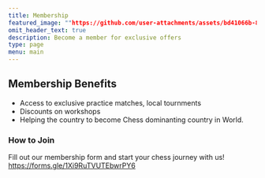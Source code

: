 ```yaml
---
title: Membership
featured_image: ""https://github.com/user-attachments/assets/bd41066b-853a-4f2b-aac8-ba92883957fa""
omit_header_text: true
description: Become a member for exclusive offers
type: page
menu: main
---
```


## Membership Benefits

-   Access to exclusive practice matches, local tournments
-   Discounts on workshops
-   Helping the country to become Chess dominanting country in World.

### How to Join

Fill out our membership form and start your chess journey with us!
https://forms.gle/1Xi9RuTVUTEbwrPY6
